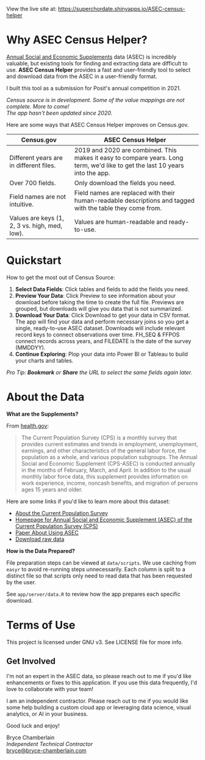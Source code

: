 
View the live site at: https://superchordate.shinyapps.io/ASEC-census-helper 

# Why ASEC Census Helper?

[Annual Social and Economic Supplements](https://www.census.gov/data/datasets/2020/demo/cps/cps-asec-2020.html) data (ASEC) is incredibly valuable, but existing tools for finding and extracting data are difficult to use. **ASEC Census Helper** provides a fast and user-friendly tool to select and download data from the ASEC in a user-friendly format.

I built this tool as a submission for Posit's annual competition in 2021.

*Census source is in development. Some of the value mappings are not complete. More to come!*  
*The app hasn't been updated since 2020.*

Here are some ways that ASEC Census Helper improves on Census.gov.

| Census.gov                                    | ASEC Census Helper                                               |
| --------------------------------------------- | ------------------------------------------------------------ |
| Different years are in different files.       | 2019 and 2020 are combined. This makes it easy to compare years. Long term, we'd like to get the last 10 years into the app. |
| Over 700 fields.                              | Only download the fields you need.                           |
| Field names are not intuitive.                | Field names are replaced with their human-readable descriptions and tagged with the table they come from. |
| Values are keys (1, 2, 3 vs. high, med, low). | Values are human-readable and ready-to-use.                  |


# Quickstart

How to get the most out of Census Source:

1. **Select Data Fields**: Click tables and fields to add the fields you need.
2. **Preview Your Data**: Click Preview to see information about your download before taking the time to create the full file. Previews are grouped, but downloads will give you data that is not summarized.
3. **Download Your Data**: Click Download to get your data in CSV format. The app will find your data and perform necessary joins so you get a single, ready-to-use ASEC dataset. Downloads will include relevant record keys to connect observations over time. FH_SEQ & FFPOS connect records across years, and FILEDATE is the date of the survey (MMDDYY).
4. **Continue Exploring**: Plop your data into Power BI or Tableau to build your charts and tables. 

*Pro Tip: **Bookmark** or **Share** the URL to select the same fields again later.* 


# About the Data

**What are the Supplements?**

From [health.gov](https://health.gov/healthypeople/objectives-and-data/data-sources-and-methods/data-sources/current-population-survey-annual-social-and-economic-supplement-cps-asec):

> The Current Population Survey (CPS) is a monthly survey that provides  current estimates and trends in employment, unemployment, earnings, and  other characteristics of the general labor force, the population as a  whole, and various population subgroups. The Annual Social and Economic  Supplement (CPS-ASEC) is conducted annually in the months of February,  March, and April. In addition to the usual monthly labor force data, this supplement provides information on work experience, income, noncash benefits, and migration of persons ages 15 years and older.

Here are some links if you'd like to learn more about this dataset:

* [About the Current Population Survey](https://www.census.gov/programs-surveys/cps/about.html)
* [Homepage for Annual Social and Economic Supplement (ASEC) of the Current Population Survey (CPS)](https://www.census.gov/programs-surveys/saipe/guidance/model-input-data/cpsasec.html)
* [Paper About Using ASEC](https://cps.ipums.org/cps/resources/linking/4.workingpaper16.pdf)
* [Download raw data](https://www.census.gov/data/datasets/time-series/demo/cps/cps-asec.2020.html)

**How is the Data Prepared?**

File preparation steps can be viewed at `data/scripts`. We use caching from `easyr` to avoid re-running steps unnecessarily. Each column is split to a distinct file so that scripts only need to read data that has been requested by the user. 

See `app/server/data.R` to review how the app prepares each specific download. 

# Terms of Use

This project is licensed under GNU v3. See LICENSE file for more info. 

## Get Involved

I'm not an expert in the ASEC data, so please reach out to me if you'd like enhancements or fixes to this application. If you use this data frequently, I'd love to collaborate with your team!  

I am an independent contractor. Please reach out to me if you would like some help building a custom cloud app or leveraging data science, visual analytics, or AI in your business. 

Good luck and enjoy!

Bryce Chamberlain  
_Independent Technical Contractor_  
bryce@bryce-chamberlain.com

